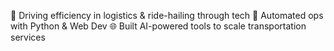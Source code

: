 🚀 Driving efficiency in logistics & ride-hailing through tech
🔁 Automated ops with Python & Web Dev
🌐 Built AI-powered tools to scale transportation services
<!---
martinnss/martinnss is a ✨ special ✨ repository because its `README.md` (this file) appears on your GitHub profile.
You can click the Preview link to take a look at your changes.
--->
